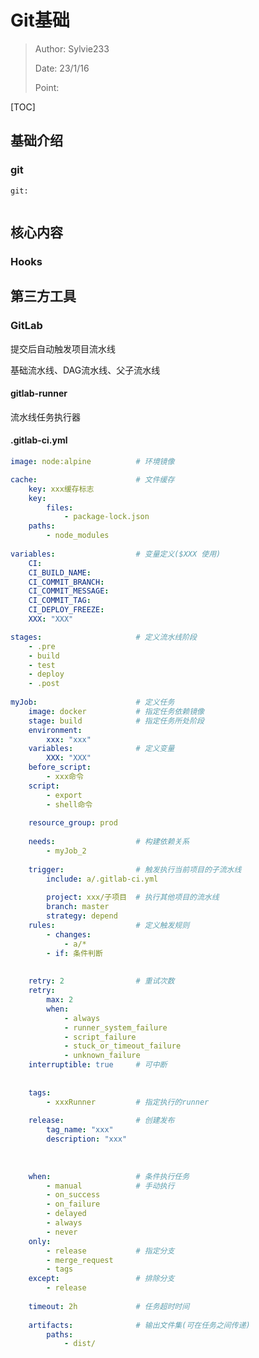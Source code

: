 # Git基础

> Author: Sylvie233
>
> Date: 23/1/16
>
> Point: 

[TOC]

## 基础介绍



### git

```
git:
	
```



## 核心内容

### Hooks













## 第三方工具

### GitLab



提交后自动触发项目流水线



基础流水线、DAG流水线、父子流水线





#### gitlab-runner

流水线任务执行器







#### .gitlab-ci.yml

```yaml
image: node:alpine			# 环境镜像

cache:						# 文件缓存
	key: xxx缓存标志
	key:
		files:
			- package-lock.json
	paths:
		- node_modules
		
variables:					# 变量定义($XXX 使用)
	CI:
	CI_BUILD_NAME:
	CI_COMMIT_BRANCH:
	CI_COMMIT_MESSAGE:
	CI_COMMIT_TAG:
	CI_DEPLOY_FREEZE:
	XXX: "XXX"

stages: 					# 定义流水线阶段
	- .pre
	- build
	- test
	- deploy
	- .post
	
myJob:						# 定义任务
	image: docker			# 指定任务依赖镜像
	stage: build			# 指定任务所处阶段
	environment:
		xxx: "xxx"
	variables:				# 定义变量
		XXX: "XXX"
	before_script:
		- xxx命令
	script:
		- export
		- shell命令
		
	resource_group: prod
	
	needs:					# 构建依赖关系
		- myJob_2
	
	trigger:				# 触发执行当前项目的子流水线
		include: a/.gitlab-ci.yml
		
		project: xxx/子项目  # 执行其他项目的流水线	
		branch: master
		strategy: depend
	rules:					# 定义触发规则
		- changes:
			- a/*
		- if: 条件判断
		
		
	retry: 2				# 重试次数
	retry:
		max: 2
		when: 
			- always
			- runner_system_failure
			- script_failure
			- stuck_or_timeout_failure
			- unknown_failure
	interruptible: true		# 可中断
	
	
	tags:
		- xxxRunner			# 指定执行的runner
	
	release:				# 创建发布
		tag_name: "xxx"
		description: "xxx"
	
	
	
	when:					# 条件执行任务
		- manual			# 手动执行
		- on_success
		- on_failure
		- delayed
		- always
		- never
	only:					
		- release			# 指定分支
		- merge_request
		- tags
	except:					# 排除分支
		- release
		
	timeout: 2h				# 任务超时时间	
		
	artifacts:				# 输出文件集(可在任务之间传递)
		paths:
			- dist/
```































